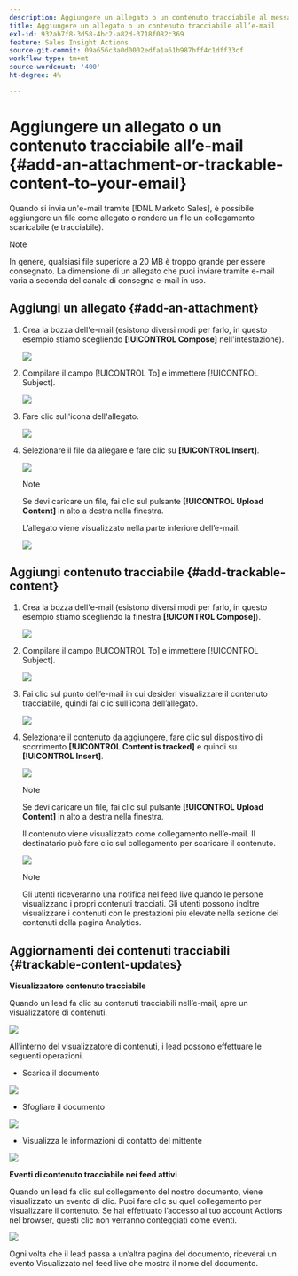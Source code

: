 ```yaml
---
description: Aggiungere un allegato o un contenuto tracciabile al messaggio e-mail - Documenti Marketo - Documentazione del prodotto
title: Aggiungere un allegato o un contenuto tracciabile all’e-mail
exl-id: 932ab7f8-3d58-4bc2-a82d-3718f082c369
feature: Sales Insight Actions
source-git-commit: 09a656c3a0d0002edfa1a61b987bff4c1dff33cf
workflow-type: tm+mt
source-wordcount: '400'
ht-degree: 4%

---
```


# Aggiungere un allegato o un contenuto tracciabile all’e-mail {#add-an-attachment-or-trackable-content-to-your-email}

Quando si invia un&#39;e-mail tramite [!DNL Marketo Sales], è possibile aggiungere un file come allegato o rendere un file un collegamento scaricabile (e tracciabile).

>[!NOTE]
>
>In genere, qualsiasi file superiore a 20 MB è troppo grande per essere consegnato. La dimensione di un allegato che puoi inviare tramite e-mail varia a seconda del canale di consegna e-mail in uso.

## Aggiungi un allegato {#add-an-attachment}

1. Crea la bozza dell&#39;e-mail (esistono diversi modi per farlo, in questo esempio stiamo scegliendo **[!UICONTROL Compose]** nell&#39;intestazione).

   ![](assets/add-an-attachment-or-trackable-content-1.png)

1. Compilare il campo [!UICONTROL To] e immettere [!UICONTROL Subject].

   ![](assets/add-an-attachment-or-trackable-content-2.png)

1. Fare clic sull&#39;icona dell&#39;allegato.

   ![](assets/add-an-attachment-or-trackable-content-3.png)

1. Selezionare il file da allegare e fare clic su **[!UICONTROL Insert]**.

   ![](assets/add-an-attachment-or-trackable-content-4.png)

   >[!NOTE]
   >
   >Se devi caricare un file, fai clic sul pulsante **[!UICONTROL Upload Content]** in alto a destra nella finestra.

   L’allegato viene visualizzato nella parte inferiore dell’e-mail.

   ![](assets/add-an-attachment-or-trackable-content-5.png)

## Aggiungi contenuto tracciabile {#add-trackable-content}

1. Crea la bozza dell&#39;e-mail (esistono diversi modi per farlo, in questo esempio stiamo scegliendo la finestra **[!UICONTROL Compose]**).

   ![](assets/add-an-attachment-or-trackable-content-6.png)

1. Compilare il campo [!UICONTROL To] e immettere [!UICONTROL Subject].

   ![](assets/add-an-attachment-or-trackable-content-7.png)

1. Fai clic sul punto dell’e-mail in cui desideri visualizzare il contenuto tracciabile, quindi fai clic sull’icona dell’allegato.

   ![](assets/add-an-attachment-or-trackable-content-8.png)

1. Selezionare il contenuto da aggiungere, fare clic sul dispositivo di scorrimento **[!UICONTROL Content is tracked]** e quindi su **[!UICONTROL Insert]**.

   ![](assets/add-an-attachment-or-trackable-content-9.png)

   >[!NOTE]
   >
   >Se devi caricare un file, fai clic sul pulsante **[!UICONTROL Upload Content]** in alto a destra nella finestra.

   Il contenuto viene visualizzato come collegamento nell’e-mail. Il destinatario può fare clic sul collegamento per scaricare il contenuto.

   ![](assets/add-an-attachment-or-trackable-content-10.png)

   >[!NOTE]
   >
   >Gli utenti riceveranno una notifica nel feed live quando le persone visualizzano i propri contenuti tracciati. Gli utenti possono inoltre visualizzare i contenuti con le prestazioni più elevate nella sezione dei contenuti della pagina Analytics.

## Aggiornamenti dei contenuti tracciabili {#trackable-content-updates}

**Visualizzatore contenuto tracciabile**

Quando un lead fa clic su contenuti tracciabili nell’e-mail, apre un visualizzatore di contenuti.

![](assets/add-an-attachment-or-trackable-content-11.png)

All’interno del visualizzatore di contenuti, i lead possono effettuare le seguenti operazioni.

* Scarica il documento

![](assets/add-an-attachment-or-trackable-content-12.png)

* Sfogliare il documento

![](assets/add-an-attachment-or-trackable-content-13.png)

* Visualizza le informazioni di contatto del mittente

![](assets/add-an-attachment-or-trackable-content-14.png)

**Eventi di contenuto tracciabile nei feed attivi**

Quando un lead fa clic sul collegamento del nostro documento, viene visualizzato un evento di clic. Puoi fare clic su quel collegamento per visualizzare il contenuto. Se hai effettuato l’accesso al tuo account Actions nel browser, questi clic non verranno conteggiati come eventi.

![](assets/add-an-attachment-or-trackable-content-15.png)

Ogni volta che il lead passa a un’altra pagina del documento, riceverai un evento Visualizzato nel feed live che mostra il nome del documento.
